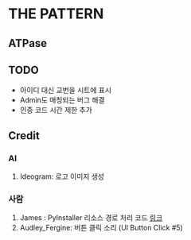 # THE PATTERN
## ATPase
## TODO
- 아이디 대신 교번을 시트에 표시
- Admin도 매칭되는 버그 해결
- 인증 코드 시간 제한 추가
## Credit
### AI
1. Ideogram: 로고 이미지 생성
### 사람
1. James : PyInstaller 리소스 경로 처리 코드 [링크](https://stackoverflow.com/a/51061279)
2. Audley_Fergine: 버튼 클릭 소리 (UI Button Click #5)